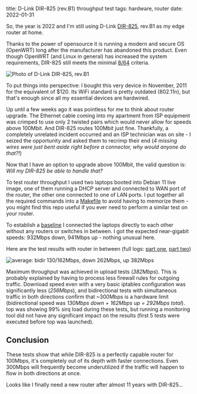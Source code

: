 title: D-Link DIR-825 (rev.B1) throughput test
tags: hardware, router
date: 2022-01-31

So, the year is 2022 and I'm still using D-Link [DIR-825], rev.B1 as my edge
router at home.

Thanks to the power of opensource it is running a modern and secure OS
(OpenWRT) long after the manufacturer has abandoned this product.
Even though OpenWRT (and Linux in general) has increased the system
requirements, DIR-825 still meets the minimal [8/64] criteria.

![Photo of D-Link DIR-825, rev.B1][router]

To put things into perspective: I bought this very device in November, 2011
for the equivalent of $120. Its WiFi standard is pretty outdated (802.11n),
but that's enough since all my essential devices are hardwired.

Up until a few weeks ago it was pointless for me to think about router
upgrade. The Ethernet cable coming into my apartment from ISP equipment was
crimped to use only 2 twisted pairs which would never allow for speeds above
100Mbit. And DIR-825 routes 100Mbit just fine. Thankfully, a completely
unrelated incident occurred and an ISP technician was on site - I seized the
opportunity and asked them to recrimp their end (*4 missing wires were just
bent aside right before a connector, why would anyone do that?!*)

Now that I have an option to upgrade above 100Mbit, the valid question is:
*Will my DIR-825 be able to handle that?*

To test router throughput I used two laptops booted into Debian 11 live image,
one of them running a DHCP server and connected to WAN port of the router, the
other one connected to one of LAN ports. I put together all the
required commands into a [Makefile] to avoid having to memorize them - you
might find this repo useful if you ever need to perform a similar test on
your router.

To establish a [baseline] I connected the laptops directly to each other
without any routers or switches in between. I got the expected near-gigabit
speeds: 932Mbps down, 941Mbps up - nothing unusual here.

Here are the test results with router in between
(full logs: [part one][test1], [part two][test2])

![average: bidir 130/162Mbps, down 262Mbps, up 382Mbps][results]

Maximum throughput was achieved in upload tests (*382Mbps*). This is
probably explained by having to process less firewall rules for outgoing
traffic. Download speed even with a very basic iptables configuration was
significantly less (*256Mbps*), and bidirectional tests with
simultaneous traffic in both directions confirm that ~300Mbps is a hardware
limit (bidirectional speed was *130Mbps down + 162Mbps up =
292Mbps total*). top was showing 99% sirq load during these tests, but
running a monitoring tool did not have any significant impact on the results
(first 5 tests were executed before top was launched).

## Conclusion

These tests show that while DIR-825 is a perfectly capable router for 100Mbps,
it's completely out of its depth with faster connections. Even 300Mbps will
frequently become underutilized if the traffic will happen to flow in both
directions at once.

Looks like I finally need a new router after almost 11 years with DIR-825...


[DIR-825]: https://openwrt.org/toh/d-link/dir-825
[8/64]: https://openwrt.org/supported_devices/864_warning
[Makefile]: https://github.com/sio/router-throughput-test
[baseline]: {static}/resources/dir825/baseline.log
[test1]: {static}/resources/dir825/test1.log
[test2]: {static}/resources/dir825/test2.log
[iptables]: {static}/resources/dir825/iptables.cfg
[results]: {static}/resources/dir825/results.svg
[router]: {static}/resources/dir825/router.jpg

